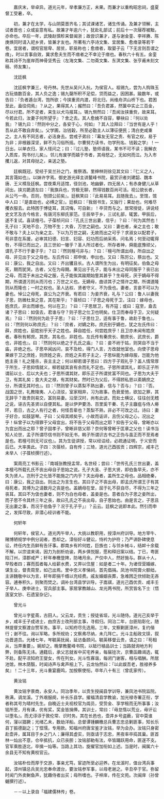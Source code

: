 <!-- { "loadSidebar": true } -->
　　嘉庆末，举卓异。道光元年，举孝廉方正，未果。而兼才以重构昭忠祠，盛夏督工受暑，卒。

　　初，兼才在太学，与山阴莫晋齐名；其试课诸艺，诸生传诵。及兼才领解，主试者晋也；众或妄意有私。故兼才年逾六十，犹赴礼部试；前后十一次屦荐被黜，亦命也。卒后一年，武陵赵慎畛来督闽浙；故尝识兼才，遂与谢金銮、李祥赓、陈庚焕同时请入祀乡贤，皆兼才友也。所著有六亭诗文集、宜居集、愈瘖录等若干卷。宜居者，谓校官居卑、居贫，职易称也；愈瘖者，取晏子云「下无言则吾谓之瘖」，时以言事自效，冀求愈夫生而不瘖者之不幸沦于瘖也。春秋六十有五。金銮称其诗不为崖岸而神骨坚秀云（左海文集、二勿斋文集、东溟文集、张亨甫未刻文稿、师友集）。

　　沈廷枫

　　沈廷枫字兼三，号丹林。先世从吴兴入杭，为侯官人。祖锡九，尝为人购珠玉古玩值数百金，其人负之逸；锡九罄所积不足偿，贷而益之，因困甚。踰数年，或告曰：『负者遁台湾，饱所欲；今挟重资内渡，将北归，尚维舟洪山桥下也。君困至此，盍往伺焉』？从之，果得其人；赧然曰：『吾负君甚，然箧中实止三百金，尽以付君。所不足者，来生以犬马报耳』。锡九恻然曰：『吾闻汝挟重赀，故来耳。今若此归，汝妻子何所望乎』？舍之去。其人愈媿不自容，攀袂曰：『何以处我』？锡九曰：『然则中分之，各安于心，何如』？其人泣拜曰：『当世有是人乎！吾从此不敢自弃矣』。父学圃，治钱榖，所至必勖主人以薄征便民；清白吏咸重之。主人有不同志者，必洁身去。尝戒子弟曰：『幕友无官之责、有官之权，易于为非；非根器深坚，鲜不为习俗所摇。尔曹努力读书，勿学刑名、钱榖之学』！一日出，以单衣归，家人怪问之；曰：『过儿塾，塾师语我，某书不可不读；我解衣入质库，购书付儿矣』。邻儿有废学而嬉于市者，其母怒之，无如何而泣。为入市攫儿返，对其母挞之，亲送之塾。

　　廷枫既冠，受经于吴兰孙之门，推祭酒。里绅林则徐见其文曰：『仁义之人，其言蔼如也』。以妹许字焉。御史游光绎主讲鳌峰书院，最赏识者刘建韶、魏本唐、王义樟及廷枫。尝夜乘月适馆，径剑池，地幽僻，四无居人；有赤身健儿从草间出，挟刃跪道左曰：『我旗兵也，穷极无聊，然得钱数百尚可活。视公貌长者，从公丐一命。否则，刎颈公前矣』。廷枫笑曰：『此易易耳。且随我去』。至馆，馆中人曰：『是直劫也，必缚之官』。廷枫曰：『我弱书生，又独行；果劫也，何难尽攫衣服去。此特困于博徒耳，其词悔，可自新』！卒贷而与之。居常授徒，讲说经史文艺及古今格言，有唐河东柳氏家范。壬辰举于乡，三试礼部，辄罢。甲辰后，遂不复试。喜读檀弓。子葆桢问曰：『孔氏三世出妻，信乎』？曰：『何为其然也！孔子曰：天地不合，万物不生；大昏，万世之嗣也。又曰：妻也者，亲之主也；敢不敬与？夫上以为亲之主、下以为万世之嗣，无故而出之可乎？求淑女以配君子，苟非意在系援，必审其妇德、妇言、妇容、妇功而后纳采焉、问名焉；何至动辄得咎，不得已而出之，且三世如一辙乎？圣人所过者化、所存者神，舜能底豫顽父，谓孔子不行于妻子乎』？曰：『然则檀弓非与』？曰：『檀弓所谓出母，所自出之母、非见出于父之母也。左氏传曰：郑申侯，申出也。又曰：陈厉公，蔡出也。又曰：康公，我之自出。又曰：齐出貜且长。古人谓所生为出，有明征矣。伯鱼之母死，期而犹哭。古者，父在为母期。果见出于孔子，能与未出之母同服乎？丧已出之母，而混于未出之母之服，孔子能俟其踰期始訾其甚乎？生母死，厌于嫡母不得期，所谓道污则从而污也；万世之义也。无嫡母，曲谅其子之情许之期，所谓道隆则从而隆也；一时之权也。圣人达权、贤者守义，不为伋也。妻者，言妾不可以为妻也。悼公之母死，哀公为之齐衰。有若曰：为妾齐衰，礼与？公曰：鲁人以妻我子思，防微杜渐之意，其在斯乎』？葆桢曰：『子思之母死于卫，注曰：嫁母也，姓庶氏，非出而嫁也。何以在卫』？曰：『子思居卫，有齐寇；或曰：寇至，盍去诸？子思曰：如伋去，君谁与守？则子思之仕卫也明矣。仕卫而奉母于卫，又何疑焉』？曰：『然则何为赴于子思』？曰：『子思仕卫，适有事于鲁，故赴于鲁也』。曰：『然则何以称庶氏』？曰：『庶者，对嫡之称。庶氏别乎嫡也，犹之左氏传曰：薛，庶姓也，庭姓别乎天子之姓也。薛自姓任，何尝姓庶乎！且卫亦未闻有姓庶者。春秋有邾庶。其庶，其名也，非姓也。左氏传有秦庶长、鲍庶长、武庶长，爵也，非姓也』。曰：『然则何以绝之于孔氏之庙』？曰：妾不祔于姑，则哭自不当于庙，非绝之也。子思卒闻凶问，哀不及检，得门人言，方改就他室也。向使子思母果嫁于卫之庶姓，则庶姓之丧，庶姓之夫若子主之，子思纵能为嫁母服，岂能为他姓主丧！礼之隆杀，丧主主之；何以柳若谓子思曰：四方于子观礼乎？盖人情常厚于所生，子思抑情就义，柳若疑其哀有余而礼不足也。子思所谓其礼，即乐正子所谓前以士、后以大夫也；子思所谓其财，即乐正子所谓贫富不同也。子思为大夫于卫，有其礼矣；食大夫之禄，有其财矣。然时已为父后，不得顾私恩以紊嫡庶之分，所谓无其时也』。曰：『然则曾子以蒸梨不熟出妻，信与？否与』？曰：『否。战国之世，礼教陵夷、人心浇驳，室家相弃，习为故事。色衰爱弛，欲加之罪，其无辞乎？故贵则易交，富则易妻。沿至汉时，尚有此谚。而处士横议，往往创无稽之说，诬古先圣贤以自便其私。是以伊尹要汤、百里奚干秦、孔子主廱疽与侍人瘠环，若日，古之人有行之者，何怪吾辈也？蒸梨不熟，非必不可改之过。诗曰：妻子好合，如鼓瑟琴。子曰：父母其顺矣乎。小故而诟谇，且伤父母之心，况出之乎！纵曾子以为得罪于父母宜出，将不告于父母而出之耶？抑告于父母，曾晰亦以为宜出而出之耶？曾子固孝子，曾晰非慈父耶？奈何等曾晰于匡章之父也！读书当知人论世，孟子所谓尽信书则不如无书，韩子所谓识古书之正伪与虽正而不至焉者是也。若檀弓则无可议也』。其为生徒讲授，常以经诂经，必疏通证明，于义安而后已。大率类此。子四：次葆桢，自有传；三琦，道光己酉拔贡；四辉宗，咸丰己未举人（子葆桢撰行述）。

　　案周亮工书影云：『南城张教授孟常，名世经；尝曰：「世传孔氏三世出妻，盖本檀弓所载孔氏不丧出母自子思始之说。孔子大圣、子思大贤，即伯鱼早夭，亦不失为贤人。岂刑于之化皆不能施之门内乎？夫出母者，盖所生之母也。品相绝秦，曰：康公，我之自出。则出之为言生也。其曰子之不丧出母，即孟氏所谓王子有其母死者，其傅为之请数月之丧是也。盖嫡母在堂，屈于礼不获自尽，不得为三年之丧耳。其曰不为伋也妻者，则不为白也母者，盖妾是也。意者白为子思之妾所出，而子思不令其终三年之丧，故曰孔氏之不丧出母，自子思始也。由是言之，子思且无出妻之事，而况于伯鱼乎？况于孔子乎」』？云云。廷枫之说即本此。然引而申之，发挥尽致，非潜心经训者不能。

　　何轩年

　　何轩年，侯官人。道光丙午举人，大挑以教职用，授漳州府训导。地方宰牛、赌博陋规学中例分润者，悉却之。漳俗好斗健讼，恃衿为护符；乃严讲卧碑使息讼，终任内生员鲜有告讦事。郡南乡有衿何姓，巨族也；与邻乡械斗，结衅十余载不解。以宗谊来谒，因力为剖析劝谕，两乡俱悦服，愿和释旧案以结。丁已，粤匪陷汀州，漳郡戒严；轩年奉檄登陴，防堵月余。产仅中人，然好施与。群从十人，早殁者四；寡而孤者每人给薪水费，又畀以住屋：如是者二十年。为诸侄营婚嫁、谋生业，督责周至，如己出焉。里中忠义孝悌祠，首先倡捐。凤池书院膏火额绌，主讲魏敬中以为言，轩年即捐千缗以充经费。戚友婚姻丧葬，急难困乏佽倾助无吝容。逋券积久，则聚而焚之。调补台湾县学训导。子嵩祺，道光己酉优贡、咸丰壬子举人、庚申进士，官兵部主事。家居掌教越山、龙光两书院，所赏皆名下士（悟莲室文钞、石遗室杂记）。

　　曾光斗

　　曾光斗字星斋，古田人。父云龙，贡生；授徒省垣，光斗随侍。道光己亥举于乡，咸丰壬子成进士，由庶吉士改刑部主事，寻假归。同治二年，台匪陷彰化，随林提督文察渡台赞军务。事平，以知府尽先选用。三年，文察剿匪漳州，复约偕行；谢不往。询以军略，多所规劝；文察弗尽纳，未几阵亡。光斗主船政文牍，叙功晋道员。光绪七年，岑毓英抚闽，延访备顾问。毓英移督云贵，语之曰：『苟相从，当畀重要』。婉却之。晚掌教鳌峰书院，以砥行植品训士；当路就询地方利弊，则备陈无讳。通籍后，承父志就省中买宅养亲，每届铨次，京曹函趣谒选，辄不赴。配平凉知府王燮女，传在列女。光斗性寡谐，每闭门谢客，相与唱酬。所居池馆，林木荫翳，时闻诗声与禽声相上下。云龙怡然曰：『以此娱吾老，胜禄养多矣』！二十三年，光斗重宴鹿鸣，加按察使衔。卒年八十有三（曾氐家传）。

　　黄汝铭

　　黄汝铭字景商，永安人。同治季年，以贡生授闽县学训导，兼凤池书院监院。秩满，调龙溪。丁外艰服阕，补长乐县学。擢福清县学教谕，加光禄寺署正衔，学者称其号为晴村先生。自晚近士夫视校官为阘员，受贽金、享学租而无所事事；汝铭所至，月有课，优有奖，奖金皆捐俸。其训士，常曰：『毋怠惰以荒业，毋讦讼以堕名』。而尤谆谆于敦伦常、识时务。其在长邑也，壶井乡号盗薮，官中莫谁何，寖以猖獗；光绪乙未，数劫洋船。总督谭锺麟檄总兵曹志忠总剿匪事，知长乐县丁振德副之；丁恇懦，专用款。知福州府唐宝鉴才汝铭，举为会办。汝铭只身密赴壶井，属耳目于乡之门人；廉得其虚实，则亟请于志忠，黑夜率卒捣其巢。匪首林一灿出不意，仓卒抵抗，众已丧胆；汝铭部勒有法，卒皆踊跃用命，匪遂不支。官军乘胜逐北，卒擒一灿等。当路上其功，旋擢官加衔如上述。当是时，闽属六十余县无不知有黄校官云。

　　汝铭朴俭而厚于交游，事亲尤笃，宦迹所至必迎养。在龙溪时，值台湾兵事起，漳州镇总兵吴光忠奉命渡台，要汝铭参军事，以母老谢之。辛丑卒于官。弥留时闻门外卖鲥鱼声，犹趣侍者出买；母所嗜也。子梓庠，传在文苑。次闽庠（孙曾樾撰行述）。

　　－－以上录自「福建儒林传」卷。

